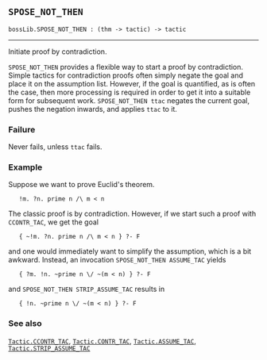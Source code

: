 ## `SPOSE_NOT_THEN`

``` hol4
bossLib.SPOSE_NOT_THEN : (thm -> tactic) -> tactic
```

------------------------------------------------------------------------

Initiate proof by contradiction.

`SPOSE_NOT_THEN` provides a flexible way to start a proof by
contradiction. Simple tactics for contradiction proofs often simply
negate the goal and place it on the assumption list. However, if the
goal is quantified, as is often the case, then more processing is
required in order to get it into a suitable form for subsequent work.
`SPOSE_NOT_THEN ttac` negates the current goal, pushes the negation
inwards, and applies `ttac` to it.

### Failure

Never fails, unless `ttac` fails.

### Example

Suppose we want to prove Euclid's theorem.

``` hol4
   !m. ?n. prime n /\ m < n
```

The classic proof is by contradiction. However, if we start such a proof
with `CCONTR_TAC`, we get the goal

``` hol4
   { ~!m. ?n. prime n /\ m < n } ?- F
```

and one would immediately want to simplify the assumption, which is a
bit awkward. Instead, an invocation `SPOSE_NOT_THEN ASSUME_TAC` yields

``` hol4
   { ?m. !n. ~prime n \/ ~(m < n) } ?- F
```

and `SPOSE_NOT_THEN STRIP_ASSUME_TAC` results in

``` hol4
   { !n. ~prime n \/ ~(m < n) } ?- F
```

### See also

[`Tactic.CCONTR_TAC`](#Tactic.CCONTR_TAC),
[`Tactic.CONTR_TAC`](#Tactic.CONTR_TAC),
[`Tactic.ASSUME_TAC`](#Tactic.ASSUME_TAC),
[`Tactic.STRIP_ASSUME_TAC`](#Tactic.STRIP_ASSUME_TAC)
